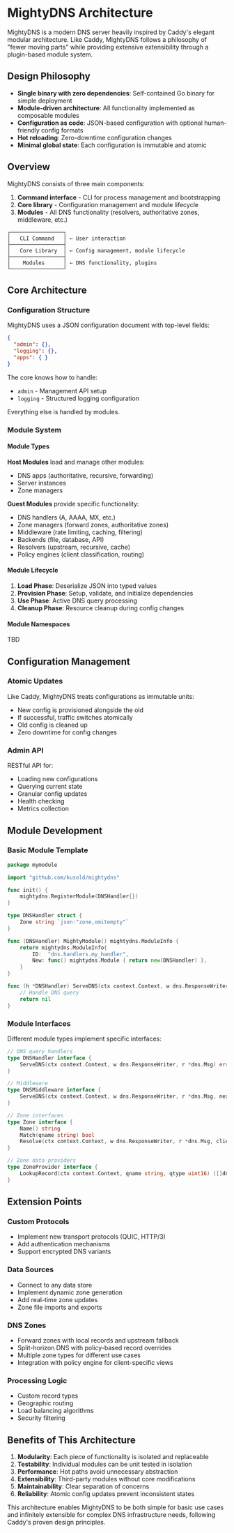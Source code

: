 # MightyDNS Architecture

MightyDNS is a modern DNS server heavily inspired by Caddy's elegant modular architecture. Like Caddy, MightyDNS follows a philosophy of "fewer moving parts" while providing extensive extensibility through a plugin-based module system.

## Design Philosophy

- **Single binary with zero dependencies**: Self-contained Go binary for simple deployment
- **Module-driven architecture**: All functionality implemented as composable modules
- **Configuration as code**: JSON-based configuration with optional human-friendly config formats
- **Hot reloading**: Zero-downtime configuration changes
- **Minimal global state**: Each configuration is immutable and atomic

## Overview

MightyDNS consists of three main components:

1. **Command interface** - CLI for process management and bootstrapping
2. **Core library** - Configuration management and module lifecycle
3. **Modules** - All DNS functionality (resolvers, authoritative zones, middleware, etc.)

```
┌─────────────────┐
│   CLI Command   │ ← User interaction
├─────────────────┤
│   Core Library  │ ← Config management, module lifecycle
├─────────────────┤
│    Modules      │ ← DNS functionality, plugins
└─────────────────┘
```

## Core Architecture

### Configuration Structure

MightyDNS uses a JSON configuration document with top-level fields:

```json
{
  "admin": {},
  "logging": {},
  "apps": { }
}
```

The core knows how to handle:
- `admin` - Management API setup
- `logging` - Structured logging configuration

Everything else is handled by modules.

### Module System

#### Module Types

**Host Modules** load and manage other modules:
- DNS apps (authoritative, recursive, forwarding)
- Server instances
- Zone managers

**Guest Modules** provide specific functionality:
- DNS handlers (A, AAAA, MX, etc.)
- Zone managers (forward zones, authoritative zones)
- Middleware (rate limiting, caching, filtering)
- Backends (file, database, API)
- Resolvers (upstream, recursive, cache)
- Policy engines (client classification, routing)

#### Module Lifecycle

1. **Load Phase**: Deserialize JSON into typed values
2. **Provision Phase**: Setup, validate, and initialize dependencies
3. **Use Phase**: Active DNS query processing
4. **Cleanup Phase**: Resource cleanup during config changes

#### Module Namespaces

TBD

## Configuration Management

### Atomic Updates

Like Caddy, MightyDNS treats configurations as immutable units:
- New config is provisioned alongside the old
- If successful, traffic switches atomically
- Old config is cleaned up
- Zero downtime for config changes

### Admin API

RESTful API for:
- Loading new configurations
- Querying current state
- Granular config updates
- Health checking
- Metrics collection

## Module Development

### Basic Module Template

```go
package mymodule

import "github.com/kusold/mightydns"

func init() {
    mightydns.RegisterModule(DNSHandler{})
}

type DNSHandler struct {
    Zone string `json:"zone,omitempty"`
}

func (DNSHandler) MightyModule() mightydns.ModuleInfo {
    return mightydns.ModuleInfo{
        ID:  "dns.handlers.my_handler",
        New: func() mightydns.Module { return new(DNSHandler) },
    }
}

func (h *DNSHandler) ServeDNS(ctx context.Context, w dns.ResponseWriter, r *dns.Msg) error {
    // Handle DNS query
    return nil
}
```

### Module Interfaces

Different module types implement specific interfaces:

```go
// DNS query handlers
type DNSHandler interface {
    ServeDNS(ctx context.Context, w dns.ResponseWriter, r *dns.Msg) error
}

// Middleware
type DNSMiddleware interface {
    ServeDNS(ctx context.Context, w dns.ResponseWriter, r *dns.Msg, next DNSHandler) error
}

// Zone interfaces
type Zone interface {
    Name() string
    Match(qname string) bool
    Resolve(ctx context.Context, w dns.ResponseWriter, r *dns.Msg, clientGroup string) (bool, error)
}

// Zone data providers
type ZoneProvider interface {
    LookupRecord(ctx context.Context, qname string, qtype uint16) ([]dns.RR, error)
}
```

## Extension Points

### Custom Protocols
- Implement new transport protocols (QUIC, HTTP/3)
- Add authentication mechanisms
- Support encrypted DNS variants

### Data Sources
- Connect to any data store
- Implement dynamic zone generation
- Add real-time zone updates
- Zone file imports and exports

### DNS Zones
- Forward zones with local records and upstream fallback
- Split-horizon DNS with policy-based record overrides
- Multiple zone types for different use cases
- Integration with policy engine for client-specific views

### Processing Logic
- Custom record types
- Geographic routing
- Load balancing algorithms
- Security filtering

## Benefits of This Architecture

1. **Modularity**: Each piece of functionality is isolated and replaceable
2. **Testability**: Individual modules can be unit tested in isolation
3. **Performance**: Hot paths avoid unnecessary abstraction
4. **Extensibility**: Third-party modules without core modifications
5. **Maintainability**: Clear separation of concerns
6. **Reliability**: Atomic config updates prevent inconsistent states

This architecture enables MightyDNS to be both simple for basic use cases and infinitely extensible for complex DNS infrastructure needs, following Caddy's proven design principles.
